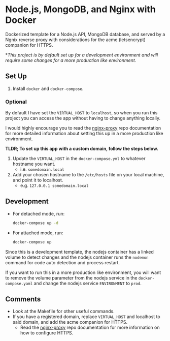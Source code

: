 # Node.js, MongoDB, and Nginx with Docker

Dockerized template for a Node.js API, MongoDB database, and served by a Ngnix reverse proxy with considerations for the acme (letsencrypt) companion for HTTPS.

**This project is by default set up for a development environment and will require some changes for a more production like environment.*

## Set Up

1. Install `docker` and `docker-compose`.

### Optional

By default I have set the `VIRTUAL_HOST` to `localhost`, so when you run this project you can access the app without having to change anything locally.

I would highly encourage you to read the [nginx-proxy](https://github.com/nginx-proxy/nginx-proxy) repo documentation for more detailed information about setting this up in a more production like environment.

**TLDR; To set up this app with a custom domain, follow the steps below.**

1. Update the `VIRTUAL_HOST` in the `docker-compose.yml` to whatever hostname you want.
   - i.e. `somedomain.local`
2. Add your chosen hostname to the `/etc/hosts` file on your local machine, and point it to localhost.
   - e.g. `127.0.0.1 somedomain.local`

## Development

- For detached mode, run:
  ```bash
  docker-compose up -d
  ```
- For attached mode, run:
  ```bash
  docker-compose up
  ```

Since this is a development template, the nodejs container has a linked volume to detect changes and the nodejs container runs the `nodemon` command for code auto detection and process restart.

If you want to run this in a more production like environment, you will want to remove the volume parameter from the nodejs service in the `docker-compose.yaml` and change the nodejs service `ENVIRONMENT` to `prod`.

## Comments

- Look at the Makefile for other useful commands.
- If you have a registered domain, replace `VIRTUAL_HOST` and localhost to said domain, and add the acme companion for HTTPS.
  - Read the [nginx-proxy](https://github.com/nginx-proxy/nginx-proxy) repo documentation for more information on how to configure HTTPS.